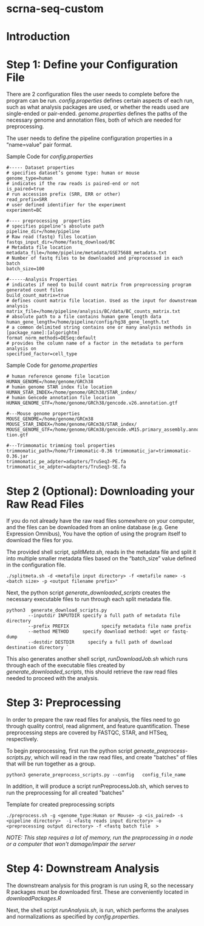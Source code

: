 # scrna-seq-custom
# Introduction
# Step 1: Define your Configuration File 
There are 2 configuration files the user needs to complete before the program can be run. *config.properties* defines certain aspects of each run, such as what analysis packages are used, or whether the reads used are single-ended or pair-ended. *genome.properties* defines the paths of the necessary genome and annotation files, both of which are needed for preprocessing.

The user needs to define the pipeline configuration properties in a “name=value” pair format.  

Sample Code for *config.properties*

```
#----- Dataset properties 
# specifies dataset’s genome type: human or mouse 
genome_type=human  
# indicates if the raw reads is paired-end or not 
is_paired=true  
# run accession prefix (SRR, ERR or other) 
read_prefix=SRR 
# user defined identifier for the experiment
experiment=BC 
 
#---- preprocessing  properties 
# specifies pipeline’s absolute path 
pipeline_dir=/home/pipeline 
# Raw read (fastq) files location 
fastqs_input_dir=/home/fastq_download/BC 
# Metadata file location 
metadata_file=/home/pipeline/metadata/GSE75688_metadata.txt 
# Number of fastq files to be downloaded and preprocessed in each batch 
batch_size=100 
 
#------Analysis Properties 
# indicates if need to build count matrix from preprocessing program generated count files 
build_count_matrix=true 
# defines count matrix file location. Used as the input for downstream analysis 
matrix_file=/home/pipeline/analysis/BC/data/BC_counts_matrix.txt 
# absolute path to a file contains human gene length data 
human_gene_length=/home/pipeline/config/hg38_gene_length.txt 
# a common delimited string contains one or many analysis methods in [package_name]:[algorightm] 
format norm_methods=DESeq:default 
# provides the column name of a factor in the metadata to perform analysis on 
specified_factor=cell_type 
```
Sample Code for *genome.properties*
```
# human reference genome file location 
HUMAN_GENOME=/home/genome/GRCh38 
# human genome STAR index file location 
HUMAN_STAR_INDEX=/home/genome/GRCh38/STAR_index/ 
# human Gencode annotation file location 
HUMAN_GENOME_GTF=/home/genome/GRCh38/gencode.v26.annotation.gtf 
 
#---Mouse genome properties 
MOUSE_GENOME=/home/genome/GRCm38 
MOUSE_STAR_INDEX=/home/genome/GRCm38/STAR_index/ 
MOUSE_GENOME_GTF=/home/genome/GRCm38/gencode.vM15.primary_assembly.annota tion.gtf 
 
#---Trimmomatic trimming tool properties  
trimmomatic_path=/home/Trimmomatic-0.36 trimmomatic_jar=trimmomatic-0.36.jar 
trimmomatic_pe_adpter=adapters/TruSeq3-PE.fa trimmomatic_se_adpter=adapters/TruSeq3-SE.fa 
```
# Step 2 (Optional): Downloading your Raw Read Files
If you do not already have the raw read files somewhere on your computer, and the files can be downloaded from an online database (e.g. Gene Expression Omnibus), You have the option of using the program itself to download the files for you.

The provided shell script, *splitMeta.sh*, reads in the metadata file and split it into multiple smaller metadata files based on the “batch_size” value defined in the configuration file.
```
./splitmeta.sh -d <metafile input directory> -f <metafile name> -s <batch size> -p <output filename prefix>"
```

Next, the python script *generate_downloaded_scripts* creates the necessary executable files to run through each split metadata file.
```
python3 ​ generate_download_scripts.py  
        --inputdir INPUTDIR specify a full path of metadata file directory  
        --prefix PREFIX            specify metadata file name prefix  
        --method METHOD     specify download method: wget or fastq-dump  
        --destdir DESTDIR     specify a full path of download destination directory `
```
This also generates another shell script, *runDownloadJob.sh* which runs through each of the executable files created by *generate_downloaded_scripts*, this should retrieve the raw read files needed to proceed with the analysis.

# Step 3: Preprocessing
In order to prepare the raw read files for analysis, the files need to go through quality control, read alignment, and feature quantification. These preprocessing steps are covered by FASTQC, STAR, and HTSeq, respectively.

To begin preprocessing, first run the python script *geneate_preprocess-scripts.py*, which will read in the raw read files, and create "batches" of files that will be run together as a group. 

```
python3 generate_preprocess_scripts.py --config   config_file_name
```

In addition, it will produce a script runPreprocessJob.sh, which serves to run the preprocessing for all created "batches"

Template for created preprocessing scripts

```
./preprocess.sh -g <genome_type:Human or Mouse> -p <is_paired> -s <pipeline directory>  -i <fastq reads input directory> -o <preprocessing output directory> -f <fastq batch file ​ > 
```
*_NOTE: This step requires a lot of memory, run the preprocessing in a node or a computer that won't damage/impair the server_*

# Step 4: Downstream Analysis
The downstream analysis for this program is run using R, so the necessary R packages must be downloaded first. These are conveniently located in *downloadPackages.R*

Next, the shell script *runAnalysis.sh*, is run, which performs the analyses and normalizations as specified by *config.properties*.
